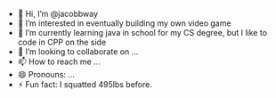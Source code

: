 - 👋 Hi, I’m @jacobbway
- 👀 I’m interested in eventually building my own video game
- 🌱 I’m currently learning java in school for my CS degree, but I like to code in CPP on the side
- 💞️ I’m looking to collaborate on ...
- 📫 How to reach me ...
- 😄 Pronouns: ...
- ⚡ Fun fact: I squatted 495lbs before.

<!---
jacobbway/jacobbway is a ✨ special ✨ repository because its `README.md` (this file) appears on your GitHub profile.
You can click the Preview link to take a look at your changes.
--->
